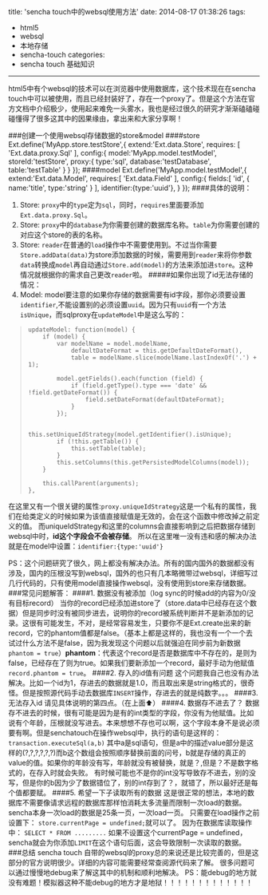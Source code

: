 title: 'sencha touch中的websql使用方法'
date: 2014-08-17 01:38:26
tags:
- html5
- websql
- 本地存储
- sencha-touch
categories:
- sencha touch 基础知识

---
html5中有个websql的技术可以在浏览器中使用数据库，这个技术现在在sencha touch中可以被使用，而且已经封装好了，存在一个proxy了。但是这个方法在官方文档中介绍极少，使用起来难免一头雾水，我也是经过很久的研究才渐渐磕磕碰碰懂得了很多这其中的因果缘由，拿出来和大家分享啊！
<!--more-->
###创建一个使用websql存储数据的store&model
####store
    Ext.define('MyApp.store.testStore',{
        extend:'Ext.data.Store',
        requires: [
            'Ext.data.proxy.Sql'
        ],
        config:{
            model:'MyApp.model.testModel',
            storeId:'testStore',
            proxy:{
                type:'sql',
                database:'testDatabase',
                table:'testTable'
            }
        }
    });
####model
    Ext.define('MyApp.model.testModel',{
        extend:'Ext.data.Model',
        requires:[
            'Ext.data.Field'
        ],
        config:{
            fields:[
                'id',
                {
                    name:'title',
                    type:'string'
                }
            ],
            identifier:{type:'uuid'},
        }
    });
####具体的说明：
1. Store: `proxy`中的`type`定为`sql`，同时，`requires`里面要添加`Ext.data.proxy.Sql`。
2. Store: `proxy`中的`database`为你需要创建的数据库名称。`table`为你需要创建的对应这个store的表的名称。
3. Store: `reader`在普通的`load`操作中不需要使用到。不过当你需要`Store.addData(data)`为store添加数据的时候，需要用到`reader`来将你参数`data`转换成`model`再自动通过`Store.add(model)`的方法来添加进`store`。这种情况就根据你的需求自己更改`reader`啦。
#####如果你出现了id无法存储的情况：
4. Model: model要注意的如果你存储的数据需要有id字段，那你必须要设置`identifier`,不能设置别的必须设置`uuid`。因为只有`uuid`有一个方法`isUnique`，而sqlproxy在`updateModel`中是这么写的：

>     updateModel: function(model) {
>         if (model) {
>             var modelName = model.modelName,
>                 defaultDateFormat = this.getDefaultDateFormat(),
>                 table = modelName.slice(modelName.lastIndexOf('.') + 1);
> 
>             model.getFields().each(function (field) {
>                 if (field.getType().type === 'date' && !field.getDateFormat()) {
>                     field.setDateFormat(defaultDateFormat);
>                 }
>             });
> 
>             this.setUniqueIdStrategy(model.getIdentifier().isUnique);
>             if (!this.getTable()) {
>                 this.setTable(table);
>             }
>             this.setColumns(this.getPersistedModelColumns(model));
>         }
> 
>         this.callParent(arguments);
>     },

在这里又有一个很关键的属性:`proxy.uniqueIdStrategy`这是一个私有的属性，我们在给类定义的时候如果为该值直接赋值是无效的，会在这个函数中修改掉之前定义的值。
而uniqueIdStrategy和这里的columns会直接影响到之后把数据存储到websql中时，**id这个字段会不会被存储**。
所以在这里唯一没有违和感的解决办法就是在model中设置：`identifier:{type:'uuid'}`

PS：这个问题研究了很久，网上都没有解决办法。所有的国内国外的数据都没有涉及，国内的压根没写到websql，国外的也只有几本略微带过websql，详细写过几行代码的，只有使用model直接操作websql，没有使用到store来存储数据。
###常见问题解答：
####1. 数据没有被添加（log sync的时候add的内容为0/没有目标record）
当你的record已经添加进store了（store.data中已经存在这个数据）但是同步时没有被同步进去，说明你的record被系统判断并不是新添加的记录。这很有可能发生，不对，是经常容易发生，只要你不是Ext.create出来的新record，它的phantom值都是false。（基本上都是这样的，我也没有一个一个去试过什么方法不是false，因为我发现这个问题以后就强迫在同步前为新数据`phantom = true`）**phantom**：代表这个record是否是数据库中不存在的，是则为false，已经存在了则为true。如果我们要新添加一个record，最好手动为他赋值`record.phantom = true`。
####2. 存入的id值有问题
这个问题我自己也没有办法解决。比如一个id为1，存进去的数据就是1.0，而且取出来是string格式的，很奇怪。但是按照源代码手动去数据库`INSERT`操作，存进去的就是纯数字。。。
####3. 无法存入id
请见具体说明的第四点。（在上面⬆）
####4. 数据存不进去了？
数据存不进去的时候，很有可能是因为是有的int类型的字段，你没有为他赋值。比如说有个年龄，压根就没写进去。本来想想不存也可以啊，这个字段本身不是说必须要有啊。但是senchatouch在操作websql中，执行的语句是这样的：
`transaction.executeSql(a,b)`
其中a是sql语句，但是a中的描述value部分是这样的(?,?,?,?,?,?)而b这个数组会按照顺序替换前面的问号，b就是存储的真正的value的值。如果你的年龄没有写，年龄就没有被替换，就是？,但是？不是数字格式的，在存入时就会失败。
有时候可能也不是你的int没写导致存不进去，别的没写，但是你的b因为少了数据错位了，别的int存到了？，就错了，所以最好还是每个值都要赋。
####5. 希望一下子读取所有的数据
这是很正常的想法，本地的数据库不需要像请求远程的数据库那样怕消耗太多流量而限制一次load的数据。
sencha本身一次load的数据是25条一页，一次load一页。
只需要在load操作之前设置下：
`store.currentPage = undefined;`就可以了。
因为在数据库读取操作中：
`SELECT * FROM .........`
如果不设置这个currentPage = undefined，sencha就会为你添加`LIMIT`在这个语句后面，这会导致限制一次读取的数据。
###总结
sencha touch 自带的websql的proxy总的来说还是比较完善的，但是这部分的官方说明很少。详细的内容可能需要经常查阅源代码来了解。
很多问题可以通过慢慢地debug来了解这其中的机制和顺利地解决。
PS：能debug的地方就没有难题！模拟器这种不能debug的地方才是地狱！！！！！！！！！！！！！

